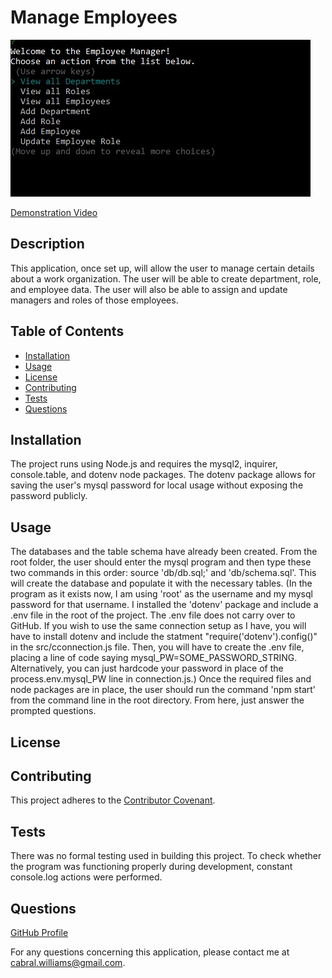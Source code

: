 # Manage Employees

![Initial Menu](./assets/images/employee-manager1.jpg)

[Demonstration Video](https://watch.screencastify.com/v/ZhFBupc1BcSLXjC87X72)
  
  ## Description
  This application, once set up, will allow the user to manage certain details about a work organization.  The user will be able to create department, role, and employee data.  The user will also be able to assign and update managers and roles of those employees.
  
  ## Table of Contents
  
  * [Installation](#installation)
  * [Usage](#usage)
  * [License](#license)
  * [Contributing](#contributing)
  * [Tests](#tests)
  * [Questions](#questions)
  
  ## Installation
  
  The project runs using Node.js and requires the mysql2, inquirer, console.table, and dotenv node packages.  The dotenv package allows for saving the user's mysql password for local usage without exposing the password publicly.
  
  ## Usage
  
  The databases and the table schema have already been created.  From the root folder, the user should enter the mysql program and then type these two commands in this order: source 'db/db.sql;' and 'db/schema.sql'.   This will create the database and populate it with the necessary tables.  (In the program as it exists now, I am using 'root' as the username and my mysql password for that username.  I installed the 'dotenv' package and include a .env file in the root of the project.  The .env file does not carry over to GitHub.  If you wish to use the same connection setup as I have, you will have to install dotenv and include the statment "require('dotenv').config()" in the src/cconnection.js file.  Then, you will have to create the .env file, placing a line of code saying mysql_PW=SOME_PASSWORD_STRING.  Alternatively, you can just hardcode your password in place of the process.env.mysql_PW line in connection.js.) Once the required files and node packages are in place, the user should run the command 'npm start' from the command line in the root directory.  From here, just answer the prompted questions.
  
  ## License
  
  

  ## Contributing

  This project adheres to the [Contributor Covenant](https://www.contributor-covenant.org/).
  
  
  ## Tests
  
  There was no formal testing used in building this project.  To check whether the program was functioning properly during development, constant console.log actions were performed.
  
  ## Questions
  [GitHub Profile](http://github.com/cabralwilliams)
  
  For any questions concerning this application, please contact me at cabral.williams@gmail.com.